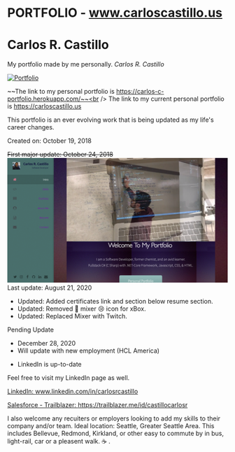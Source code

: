 # PORTFOLIO - www.carloscastillo.us
# Carlos R. Castillo

My portfolio made by me personally.  *Carlos R. Castillo*

[![Portfolio](https://img.shields.io/badge/Resume-PDF-brightgreen.svg)](https://carlos-c-portfolio.herokuapp.com/images/Resume-Carlos-R-Castillo.pdf)

~~The link to my personal portfolio is https://carlos-c-portfolio.herokuapp.com/~~<br />
The link to my current personal portfolio is https://carloscastillo.us

This portfolio is an ever evolving work that is being updated as my life's career changes.

Created on: October 19, 2018

~~First major update: October 24, 2018~~<br>
![](public/images/ScreenShotPortfolio.png?raw=true)
Last update: August 21, 2020
- Updated:  Added certificates link and section below resume section.
- Updated:  Removed :busts_in_silhouette: mixer :cry: icon for xBox. 
- Updated:  Replaced Mixer with Twitch. 

Pending Update
* December 28, 2020
* Will update with new employment (HCL America)
- LinkedIn is up-to-date



 Feel free to visit my LinkedIn page as well.


[LinkedIn:  ](www.linkedin.com/in/carlosrcastillo)
www.linkedin.com/in/carlosrcastillo

[Salesforce - Trailblazer:  ]((www.linkedin.com/in/carlosrcastillo))
https://trailblazer.me/id/castillocarlosr




I also welcome any recuiters or employers looking to add my skills to their company and/or team.
Ideal location:  Seattle, Greater Seattle Area.  This includes Bellevue, Redmond, Kirkland, or other easy to commute by in bus, light-rail, car or a pleasent walk.
:coffee: .
